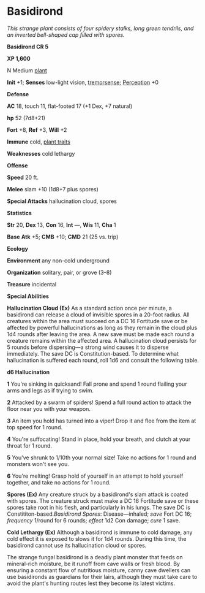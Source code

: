 # Basidirond

_This strange plant consists of four spidery stalks, long green tendrils, and an inverted bell-shaped cap filled with spores._

**Basidirond CR 5**

**XP 1,600**

N Medium [plant](creatureTypes.md#_plant)

**Init** +1; **Senses** low-light vision, [tremorsense](universalMonsterRules.md#_tremorsense); [Perception](../skills/perception.md#_perception) +0

**Defense**

**AC** 18, touch 11, flat-footed 17 (+1 Dex, +7 natural)

**hp** 52 (7d8+21)

**Fort** +8, **Ref** +3, **Will** +2

**Immune** cold, [plant traits](universalMonsterRules.md#_plant-traits)

**Weaknesses** cold lethargy

**Offense**

**Speed** 20 ft.

**Melee** slam +10 (1d8+7 plus spores)

**Special Attacks** hallucination cloud, spores

**Statistics**

**Str** 20, **Dex** 13, **Con** 16, **Int** —, **Wis** 11, **Cha** 1

**Base**  **Atk** +5; **CMB** +10; **CMD** 21 (25 vs. trip)

**Ecology**

**Environment** any non-cold underground

**Organization** solitary, pair, or grove (3–8)

**Treasure** incidental

**Special Abilities**

**Hallucination Cloud (Ex)** As a standard action once per minute, a basidirond can release a cloud of invisible spores in a 20-foot radius. All creatures within the area must succeed on a DC 16 Fortitude save or be affected by powerful hallucinations as long as they remain in the cloud plus 1d4 rounds after leaving the area. A new save must be made each round a creature remains within the affected area. A hallucination cloud persists for 5 rounds before dispersing—a strong wind causes it to disperse immediately. The save DC is Constitution-based. To determine what hallucination is suffered each round, roll 1d6 and consult the following table.

**d6 Hallucination**

**1** You're sinking in quicksand! Fall prone and spend 1 round flailing your arms and legs as if trying to swim.

**2** Attacked by a swarm of spiders! Spend a full round action to attack the floor near you with your weapon.

**3** An item you hold has turned into a viper! Drop it and flee from the item at top speed for 1 round.

**4** You're suffocating! Stand in place, hold your breath, and clutch at your throat for 1 round.

**5** You've shrunk to 1/10th your normal size! Take no actions for 1 round and monsters won't see you.

**6** You're melting! Grasp hold of yourself in an attempt to hold yourself together, and take no actions for 1 round.

**Spores (Ex)** Any creature struck by a basidirond's slam attack is coated with spores. The creature struck must make a DC 16 Fortitude save or these spores take root in his flesh, and particularly in his lungs. The save DC is Constititon-based._Basidirond Spores_: Disease—inhaled; _save_ Fort DC 16; _frequency_ 1/round for 6 rounds; _effect_ 1d2 Con damage; _cure_ 1 save.

**Cold Lethargy (Ex)** Although a basidirond is immune to cold damage, any cold effect it is exposed to slows it for 1d4 rounds. During this time, the basidirond cannot use its hallucination cloud or spores.

The strange fungal basidirond is a deadly plant monster that feeds on mineral-rich moisture, be it runoff from cave walls or fresh blood. By ensuring a constant flow of nutritious moisture, canny cave dwellers can use basidironds as guardians for their lairs, although they must take care to avoid the plant's hunting routes lest they become its latest victims.

